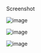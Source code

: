 Screenshot

![image](https://github.com/NIKHIL95969/Blog_Site/assets/93199036/fce5ccdd-f891-42b6-86ea-57ad0f6ff222)

![image](https://github.com/NIKHIL95969/Blog_Site/assets/93199036/f633486e-d28c-4608-89a8-ac6456a202f4)

![image](https://github.com/NIKHIL95969/Blog_Site/assets/93199036/cbb182cc-59d6-46d8-b784-b4b6fecf0c05)


